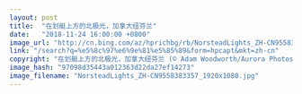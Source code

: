 ```yaml
---
layout: post
title:  "在划艇上方的北极光，加拿大纽芬兰"
date:   "2018-11-24 16:00:00 +0800"
image_url: "http://cn.bing.com/az/hprichbg/rb/NorsteadLights_ZH-CN9558383357_1920x1080.jpg"
link: "/search?q=%e5%8c%97%e6%9e%81%e5%85%89&form=hpcapt&mkt=zh-cn"
copyright: "在划艇上方的北极光，加拿大纽芬兰 (© Adam Woodworth/Aurora Photos)"
image_hash: "97098d35443a012363d22da27ef14273"
image_filename: "NorsteadLights_ZH-CN9558383357_1920x1080.jpg"
---
```

